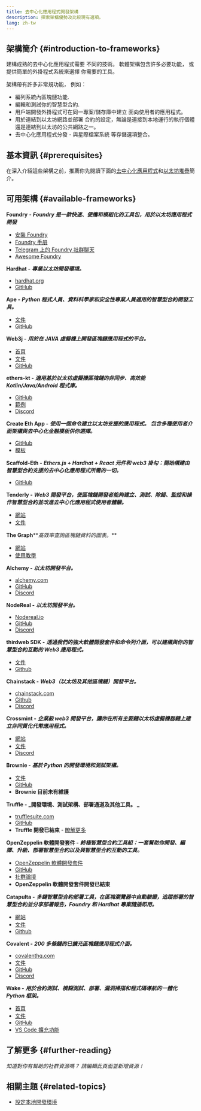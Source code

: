 ```yaml
---
title: 去中心化應用程式開發架構
description: 探索架構優勢及比較現有選項。
lang: zh-tw
---
```


## 架構簡介 {#introduction-to-frameworks}

建構成熟的去中心化應用程式需要 不同的技術。 軟體架構包含許多必要功能， 或提供簡單的外掛程式系統來選擇 你需要的工具。

架構帶有許多非常規功能， 例如：

- 編列系統內區塊鏈功能.
- 編輯和測試你的智慧型合約.
- 用戶端開發外掛程式可在同一專案/儲存庫中建立 面向使用者的應用程式。
- 用於連結到以太坊網路並部署 合約的設定，無論是連接到本地運行的執行個體 還是連結到以太坊的公共網路之一。
- 去中心化應用程式分發 - 與星際檔案系統 等存儲選項整合。

## 基本資訊 {#prerequisites}

在深入介紹這些架構之前，推薦你先閱讀下面的[去中心化應用程式](/developers/docs/dapps/)和[以太坊堆疊](/developers/docs/ethereum-stack/)簡介。

## 可用架構 {#available-frameworks}

**Foundry** - **_Foundry 是一款快速、便攜和模組化的工具包，用於以太坊應用程式開發_**

- [安裝 Foundry](https://book.getfoundry.sh/)
- [Foundry 手册](https://book.getfoundry.sh/)
- [Telegram 上的 Foundry 社群聊天](https://t.me/foundry_support)
- [Awesome Foundry](https://github.com/crisgarner/awesome-foundry)

**Hardhat -** **_專業以太坊開發環境。_**

- [hardhat.org](https://hardhat.org)
- [GitHub](https://github.com/nomiclabs/hardhat)

**Ape -** **_Python 程式人員、資料科學家和安全性專業人員適用的智慧型合約開發工具。_**

- [文件](https://docs.apeworx.io/ape/stable/)
- [GitHub](https://github.com/ApeWorX/ape)

**Web3j -** **_用於在 JAVA 虛擬機上開發區塊鏈應用程式的平台。_**

- [首頁](https://www.web3labs.com/web3j-sdk)
- [文件](https://docs.web3j.io)
- [GitHub](https://github.com/web3j/web3j)

**ethers-kt -** **_適用基於以太坊虛擬機區塊鏈的非同步、高效能 Kotlin/Java/Android 程式庫。_**

- [GitHub](https://github.com/Kr1ptal/ethers-kt)
- [範例](https://github.com/Kr1ptal/ethers-kt/tree/master/examples)
- [Discord](https://discord.gg/rx35NzQGSb)

**Create Eth App -** **_使用一個命令建立以太坊支援的應用程式。 包含多種使用者介面架構與去中心化金融模板供你選擇。_**

- [GitHub](https://github.com/paulrberg/create-eth-app)
- [模板](https://github.com/PaulRBerg/create-eth-app/tree/develop/templates)

**Scaffold-Eth -** **_Ethers.js + Hardhat + React 元件和 web3 掛勾：開始構建由智慧型合約支援的去中心化應用程式所需的一切。_**

- [GitHub](https://github.com/scaffold-eth/scaffold-eth-2)

**Tenderly -** **_Web3 開發平台，使區塊鏈開發者能夠建立、測試、除錯、監控和操作智慧型合約並改進去中心化應用程式使用者體驗。_**

- [網站](https://tenderly.co/)
- [文件](https://docs.tenderly.co/ethereum-development-practices)

**The Graph****_高效率查詢區塊鏈資料的圖表。_**

- [網站](https://thegraph.com/)
- [使用教學](/developers/tutorials/the-graph-fixing-web3-data-querying/)

**Alchemy -** **_以太坊開發平台。_**

- [alchemy.com](https://www.alchemy.com/)
- [GitHub](https://github.com/alchemyplatform)
- [Discord](https://discord.com/invite/alchemyplatform)

**NodeReal -** **_以太坊開發平台。_**

- [Nodereal.io](https://nodereal.io/)
- [GitHub](https://github.com/node-real)
- [Discord](https://discord.gg/V5k5gsuE)

**thirdweb SDK -** **_透過我們的強大軟體開發套件和命令列介面，可以建構與你的智慧型合約互動的 Web3 應用程式。_**

- [文件](https://portal.thirdweb.com/sdk/)
- [Github](https://github.com/thirdweb-dev/)

**Chainstack -** **_Web3（以太坊及其他區塊鏈）開發平台。_**

- [chainstack.com](https://www.chainstack.com/)
- [Github](https://github.com/chainstack)
- [Discord](https://discord.gg/BSb5zfp9AT)

**Crossmint -** **_企業級 web3 開發平台，讓你在所有主要鏈以太坊虛擬機器鏈上建立非同質化代幣應用程式。_**

- [網站](https://www.crossmint.com)
- [文件](https://docs.crossmint.com)
- [Discord](https://discord.com/invite/crossmint)

**Brownie -** **_基於 Python 的開發環境和測試架構。_**

- [文件](https://eth-brownie.readthedocs.io/en/latest/)
- [GitHub](https://github.com/eth-brownie/brownie)
- **Brownie 目前未有維護**

**Truffle -** **_開發環境、測試架構、部署通道及其他工具。 _**

- [trufflesuite.com](https://www.trufflesuite.com/)
- [GitHub](https://github.com/trufflesuite/truffle)
- **Truffle 開發已結束** - [瞭解更多](https://twitter.com/trufflesuite/status/1704946902393860589?t=NlIWeLTbBSAaJmS5uUAhSA&s=19)

**OpenZeppelin 軟體開發套件 -** **_終極智慧型合約工具組：一套幫助你開發、編譯、升級、部署智慧型合約以及與智慧型合約互動的工具。_**

- [OpenZeppelin 軟體開發套件](https://openzeppelin.com/sdk/)
- [GitHub](https://github.com/OpenZeppelin/openzeppelin-sdk)
- [社群論壇](https://forum.openzeppelin.com/c/support/17)
- **OpenZeppelin 軟體開發套件開發已結束**

**Catapulta -** **_多鏈智慧型合約部署工具，在區塊瀏覽器中自動驗證，追蹤部署的智慧型合約並分享部署報告，Foundry 和 Hardhat 專案隨插即用。_**

- [網站](https://catapulta.sh/)
- [文件](https://catapulta.sh/docs)
- [Github](https://github.com/catapulta-sh)

**Covalent -** **_200 多條鏈的已擴充區塊鏈應用程式介面。_**

- [covalenthq.com](https://www.covalenthq.com/)
- [文件](https://www.covalenthq.com/docs/api/)
- [GitHub](https://github.com/covalenthq)
- [Discord](https://www.covalenthq.com/discord/)

**Wake -** **_用於合約測試、模糊測試、部署、漏洞掃描和程式碼導航的一體化 Python 框架。_**

- [首頁](https://getwake.io/)
- [文件](https://ackeeblockchain.com/wake/docs/latest/)
- [GitHub](https://github.com/Ackee-Blockchain/wake)
- [VS Code 擴充功能](https://marketplace.visualstudio.com/items?itemName=AckeeBlockchain.tools-for-solidity)

## 了解更多 {#further-reading}

_知道對你有幫助的社群資源嗎？ 請編輯此頁面並新增資源！_

## 相關主題 {#related-topics}

- [設定本地開發環境](/developers/local-environment/)
